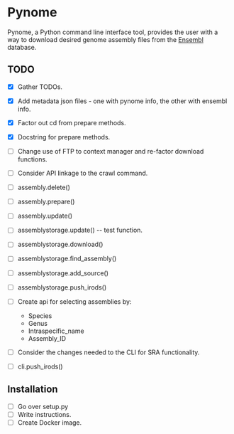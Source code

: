 # Pynome

Pynome, a Python command line interface tool, provides the user with a way to
download desired genome assembly files from the
[Ensembl](https://www.ensembl.org/) database.


## TODO

- [x] Gather TODOs.
- [x] Add metadata json files - one with pynome info, the other with ensembl info.
- [x] Factor out cd from prepare methods.
- [x] Docstring for prepare methods.
- [ ] Change use of FTP to context manager and re-factor download functions.
- [ ] Consider API linkage to the crawl command.
- [ ] assembly.delete()
- [ ] assembly.prepare()
- [ ] assembly.update()
- [ ] assemblystorage.update() -- test function.
- [ ] assemblystorage.download()
- [ ] assemblystorage.find_assembly()
- [ ] assemblystorage.add_source()
- [ ] assemblystorage.push_irods()
- [ ] Create api for selecting assemblies by:
  + Species
  + Genus
  + Intraspecific_name
  + Assembly_ID
- [ ] Consider the changes needed to the CLI for SRA functionality.
- [ ] cli.push_irods()


## Installation

- [ ] Go over setup.py
- [ ] Write instructions.
- [ ] Create Docker image.
